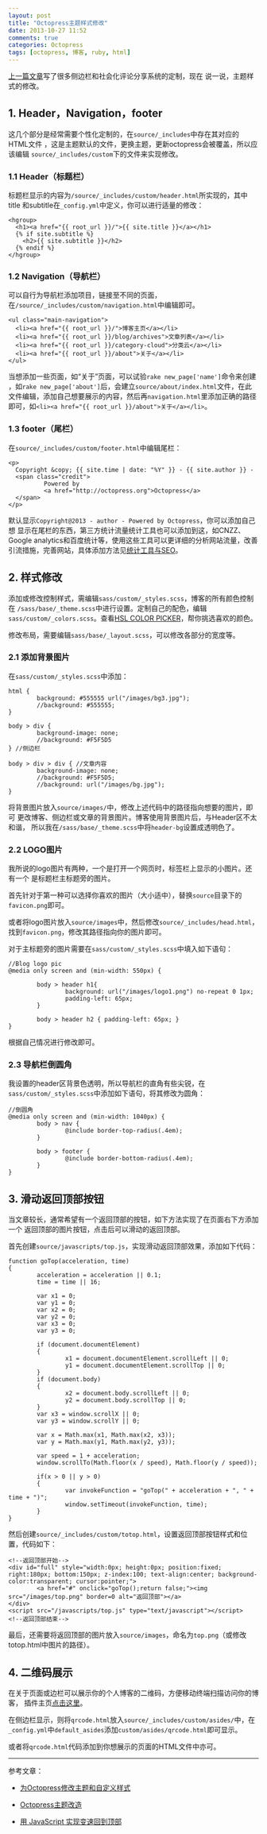 ```yaml
---
layout: post
title: "Octopress主题样式修改"
date: 2013-10-27 11:52
comments: true
categories: Octopress
tags: [octopress, 博客, ruby, html]
---
```

[上一篇文章](http://812lcl.github.io/blog/2013/10/26/octopressce-bian-lan-ji-ping-lun-xi-tong-ding-zhi/)写了很多侧边栏和社会化评论分享系统的定制，现在
说一说，主题样式的修改。

## 1. Header，Navigation，footer

这几个部分是经常需要个性化定制的，在`source/_includes`中存在其对应的HTML文件
，这是主题默认的文件，更换主题，更新octopress会被覆盖，所以应该编辑
`source/_includes/custom`下的文件来实现修改。

### 1.1 Header（标题栏）
标题栏显示的内容为`/source/_includes/custom/header.html`所实现的，其中title
和subtitle在`_config.yml`中定义，你可以进行适量的修改：
```
<hgroup>
  <h1><a href="{{ root_url }}/">{{ site.title }}</a></h1>
  {% if site.subtitle %}
    <h2>{{ site.subtitle }}</h2>
  {% endif %}
</hgroup>
```
<!--more-->
### 1.2 Navigation（导航栏）
可以自行为导航栏添加项目，链接至不同的页面，在`/source/_includes/custom/navigation.html`中编辑即可。
```
<ul class="main-navigation">
  <li><a href="{{ root_url }}/">博客主页</a></li>
  <li><a href="{{ root_url }}/blog/archives">文章列表</a></li>
  <li><a href="{{ root_url }}/category-cloud">分类云</a></li>
  <li><a href="{{ root_url }}/about">关于</a></li>
</ul>
```

当想添加一些页面，如“关于”页面，可以试验`rake new_page['name']`命令来创建
，如`rake new_page['about']`后，会建立`source/about/index.html`文件，在此
文件编辑，添加自己想要展示的内容，然后再`navigation.html`里添加正确的路径
即可，如`<li><a href="{{ root_url }}/about">关于</a></li>`。

### 1.3 footer（尾栏）
在`source/_includes/custom/footer.html`中编辑尾栏：
```
<p>
  Copyright &copy; {{ site.time | date: "%Y" }} - {{ site.author }} -
  <span class="credit">
          Powered by 
          <a href="http://octopress.org">Octopress</a>
  </span>
</p>
```
默认显示`Copyright@2013 - author - Powered by Octopress`，你可以添加自己想
显示在尾栏的东西，第三方统计流量统计工具也可以添加到这，如CNZZ、Google analytics和百度统计等，使用这些工具可以更详细的分析网站流量，改善引流措施，完善网站，具体添加方法见[统计工具与SEO]()。

## 2. 样式修改

添加或修改控制样式，需编辑`sass/custom/_styles.scss`，博客的所有颜色控制在
`/sass/base/_theme.scss`中进行设置。定制自己的配色，编辑`sass/custom/_colors.scss`。查看[HSL COLOR PICKER](http://hslpicker.com/#e1ff00)，帮你挑选喜欢的颜色。

修改布局，需要编辑`sass/base/_layout.scss`，可以修改各部分的宽度等。
### 2.1 添加背景图片
在`sass/custom/_styles.scss`中添加：
```
html {
        background: #555555 url("/images/bg3.jpg");
        //background: #555555;
}

body > div { 
        background-image: none; 
        //background: #F5F5D5
} //侧边栏

body > div > div { //文章内容
        background-image: none; 
        //background: #F5F5D5; 
        //background: url("/images/bg.jpg");
}
```
将背景图片放入`source/images/`中，修改上述代码中的路径指向想要的图片，即可
更改博客、侧边栏或文章的背景图片。博客使用背景图片后，与Header区不太和谐，
所以我在`/sass/base/_theme.scss`中将`header-bg`设置成透明色了。

### 2.2 LOGO图片
我所说的logo图片有两种，一个是打开一个网页时，标签栏上显示的小图片。还有一个
是标题栏主标题旁的图片。

首先针对于第一种可以选择你喜欢的图片（大小适中），替换`source`目录下的
`favicon.png`即可。

或者将logo图片放入`source/images`中，然后修改`source/_includes/head.html`，
找到`favicon.png`，修改其路径指向你的图片即可。

对于主标题旁的图片需要在`sass/custom/_styles.scss`中填入如下语句：
```
//Blog logo pic
@media only screen and (min-width: 550px) {

        body > header h1{
                background: url("/images/logo1.png") no-repeat 0 1px;
                padding-left: 65px;
        }

        body > header h2 { padding-left: 65px; }
}
```
根据自己情况进行修改即可。

### 2.3 导航栏倒圆角
我设置的header区背景色透明，所以导航栏的直角有些尖锐，在`sass/custom/_styles.scss`中添加如下语句，将其修改为圆角：
```
//倒圆角
@media only screen and (min-width: 1040px) {
        body > nav {
                @include border-top-radius(.4em);
        }

        body > footer {
                @include border-bottom-radius(.4em);
        }
}
```

## 3. 滑动返回顶部按钮
当文章较长，通常希望有一个返回顶部的按钮，如下方法实现了在页面右下方添加一个
返回顶部的图片按钮，点击后可以滑动的返回顶部。

首先创建`source/javascripts/top.js`，实现滑动返回顶部效果，添加如下代码：
```
function goTop(acceleration, time)
{
        acceleration = acceleration || 0.1;
        time = time || 16;

        var x1 = 0;
        var y1 = 0;
        var x2 = 0;
        var y2 = 0;
        var x3 = 0;
        var y3 = 0;

        if (document.documentElement)
        {
                x1 = document.documentElement.scrollLeft || 0;
                y1 = document.documentElement.scrollTop || 0;
        }
        if (document.body)
        {
                x2 = document.body.scrollLeft || 0;
                y2 = document.body.scrollTop || 0;
        }
        var x3 = window.scrollX || 0;
        var y3 = window.scrollY || 0;

        var x = Math.max(x1, Math.max(x2, x3));
        var y = Math.max(y1, Math.max(y2, y3));

        var speed = 1 + acceleration;
        window.scrollTo(Math.floor(x / speed), Math.floor(y / speed));

        if(x > 0 || y > 0)
        {
                var invokeFunction = "goTop(" + acceleration + ", " + time + ")";
                window.setTimeout(invokeFunction, time);
        }         
}
```
然后创建`source/_includes/custom/totop.html`，设置返回顶部按钮样式和位置，代码如下：
```
<!--返回顶部开始-->
<div id="full" style="width:0px; height:0px; position:fixed; right:180px; bottom:150px; z-index:100; text-align:center; background-color:transparent; cursor:pointer;">
        <a href="#" onclick="goTop();return false;"><img src="/images/top.png" border=0 alt="返回顶部"></a>
</div>
<script src="/javascripts/top.js" type="text/javascript"></script>
<!--返回顶部结束-->
```
最后，还需要将返回顶部的图片放入`source/images`，命名为`top.png`（或修改totop.html中图片的路径）。

## 4. 二维码展示
在关于页面或边栏可以展示你的个人博客的二维码，方便移动终端扫描访问你的博客，
插件主页[点击这里](https://github.com/sailor79/Octopress-dynamic-QR-Code-aside)。

在侧边栏显示，则将`qrcode.html`放入`source/_includes/custom/asides/`中，在
`_config.yml`中`default_asides`添加`custom/asides/qrcode.html`即可显示。

或者将`qrcode.html`代码添加到你想展示的页面的HTML文件中亦可。

---

参考文章：

- [为Octopress修改主题和自定义样式](http://yanping.me/cn/blog/2012/01/07/theming-and-customization/)

- [Octopress主题改造](http://shanewfx.github.io/blog/2012/08/13/improve-blog-theme/)

- [用 JavaScript 实现变速回到顶部](http://www.neoease.com/javascript-go-top/)
